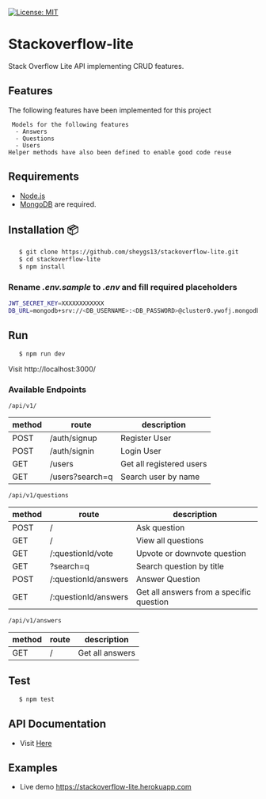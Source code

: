 [![License: MIT](https://img.shields.io/badge/License-MIT-yellow.svg)](https://opensource.org/licenses/MIT)

# Stackoverflow-lite

Stack Overflow Lite API implementing CRUD features.

## Features

The following features have been implemented for this project

```
 Models for the following features
  - Answers
  - Questions
  - Users
Helper methods have also been defined to enable good code reuse

```

## Requirements

- [Node.js](https://nodejs.org/en/)
- [MongoDB](https://docs.mongodb.com/manual/installation/) are required.

## Installation 📦

```bash
   $ git clone https://github.com/sheygs13/stackoverflow-lite.git
   $ cd stackoverflow-lite
   $ npm install
```

### Rename _.env.sample_ to _.env_ and fill required placeholders

```bash
JWT_SECRET_KEY=XXXXXXXXXXXX
DB_URL=mongodb+srv://<DB_USERNAME>:<DB_PASSWORD>@cluster0.ywofj.mongodb.net/<DB_NAME>?retryWrites=true&w=majority
```

## Run

```bash
   $ npm run dev
```

Visit http://localhost:3000/

### Available Endpoints

`/api/v1/`

| method | route           | description              |
| ------ | --------------- | ------------------------ |
| POST   | /auth/signup    | Register User            |
| POST   | /auth/signin    | Login User               |
| GET    | /users          | Get all registered users |
| GET    | /users?search=q | Search user by name      |

`/api/v1/questions`

| method | route                | description                              |
| ------ | -------------------- | ---------------------------------------- |
| POST   | /                    | Ask question                             |
| GET    | /                    | View all questions                       |
| GET    | /:questionId/vote    | Upvote or downvote question              |
| GET    | ?search=q            | Search question by title                 |
| POST   | /:questionId/answers | Answer Question                          |
| GET    | /:questionId/answers | Get all answers from a specific question |

`/api/v1/answers`

| method | route | description     |
| ------ | ----- | --------------- |
| GET    | /     | Get all answers |

## Test

```bash
   $ npm test
```

## API Documentation

- Visit [Here](https://documenter.getpostman.com/view/12241279/T1Dv9EwQ?version=latest)

## Examples

- Live demo https://stackoverflow-lite.herokuapp.com

